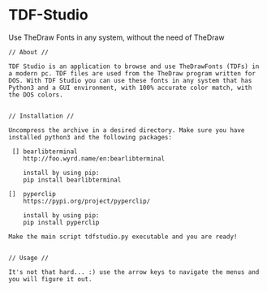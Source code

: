 # TDF-Studio
Use TheDraw Fonts in any system, without the need of TheDraw

    // About //
    
    TDF Studio is an application to browse and use TheDrawFonts (TDFs) in 
    a modern pc. TDF files are used from the TheDraw program written for
    DOS. With TDF Studio you can use these fonts in any system that has
    Python3 and a GUI environment, with 100% accurate color match, with 
    the DOS colors.
    
    
    // Installation //
    
    Uncompress the archive in a desired directory. Make sure you have 
    installed python3 and the following packages:
    
     [] bearlibterminal 
        http://foo.wyrd.name/en:bearlibterminal
        
        install by using pip:
        pip install bearlibterminal
        
    []  pyperclip
        https://pypi.org/project/pyperclip/
        
        install by using pip:
        pip install pyperclip
        
    Make the main script tdfstudio.py executable and you are ready!
    
    
    // Usage //
    
    It's not that hard... :) use the arrow keys to navigate the menus and
    you will figure it out.
